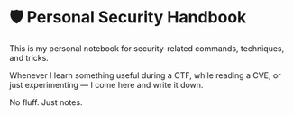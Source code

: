 # 🛡️ Personal Security Handbook

This is my personal notebook for security-related commands, techniques, and tricks.

Whenever I learn something useful during a CTF, while reading a CVE, or just experimenting — I come here and write it down.

No fluff. Just notes.

